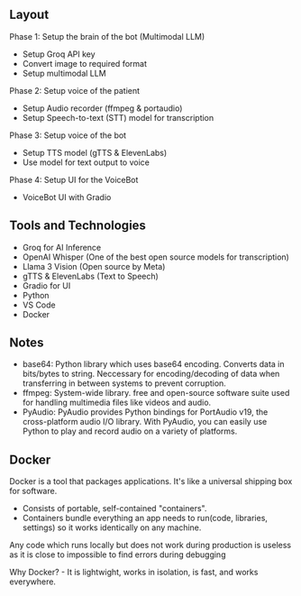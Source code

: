 
Layout
-
Phase 1: Setup the brain of the bot (Multimodal LLM)
* Setup Groq API key 
* Convert image to required format 
* Setup multimodal LLM 

Phase 2: Setup voice of the patient 
* Setup Audio recorder (ffmpeg & portaudio)
* Setup Speech-to-text (STT) model for transcription

Phase 3: Setup voice of the bot
* Setup TTS model (gTTS & ElevenLabs)
* Use model for text output to voice

Phase 4: Setup UI for the VoiceBot
* VoiceBot UI with Gradio

Tools and Technologies
- 
* Groq for AI Inference
* OpenAI Whisper (One of the best open source models for transcription)
* Llama 3 Vision (Open source by Meta)
* gTTS & ElevenLabs (Text to Speech)
* Gradio for UI 
* Python
* VS Code
* Docker

Notes
-
* base64: Python library which uses base64 encoding. Converts data in bits/bytes to string. Neccessary for encoding/decoding of data when transferring in between systems to prevent corruption.
* ffmpeg: System-wide library. free and open-source software suite used for handling multimedia files like videos and audio.
* PyAudio: PyAudio provides Python bindings for PortAudio v19, the cross-platform audio I/O library. With PyAudio, you can easily use Python to play and record audio on a variety of platforms.

Docker
-
Docker is a tool that packages applications. It's like a universal shipping box for software.
* Consists of portable, self-contained "containers".
* Containers bundle everything an app needs to run(code, libraries, settings) so it works identically on any machine.

Any code which runs locally but does not work during production is useless as it is close to impossible to find errors during debugging

Why Docker? - It is lightwight, works in isolation, is fast, and works everywhere.